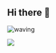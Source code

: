 ## Hi there 👋

![waving](https://capsule-render.vercel.app/api?type=waving&height=200&text="Hello_world"&fontAlign=80&fontAlignY=40&color=gradient)

<!--
**choyeounghyeon/choyeounghyeon** is a ✨ _special_ ✨ repository because its `README.md` (this file) appears on your GitHub profile.

Here are some ideas to get you started:

- 🔭 I’m currently working on ...
- 🌱 I’m currently learning ...
- 👯 I’m looking to collaborate on ...
- 🤔 I’m looking for help with ...
- 💬 Ask me about ...
- 📫 How to reach me: ...
- 😄 Pronouns: ...
- ⚡ Fun fact: ...

-->
![](./profile-3d-contrib/profile-night-view.svg)
